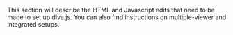 This section will describe the HTML and Javascript edits that need to be made
to set up diva.js. You can also find instructions on multiple-viewer and
integrated setups.
